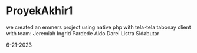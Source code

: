 # ProyekAkhir1

we created an emmers project using native php with tela-tela tabonay client 
with team:
Jeremiah 
Ingrid Pardede
Aldo Darel 
Listra Sidabutar 


6-21-2023
